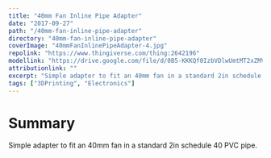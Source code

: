 ```yaml
---
title: "40mm Fan Inline Pipe Adapter"
date: "2017-09-27"
path: "/40mm-fan-inline-pipe-adapter"
directory: "40mm-fan-inline-pipe-adapter"
coverImage: "40mmFanInlinePipeAdapter-4.jpg"
repolink: "https://www.thingiverse.com/thing:2642196"
modellink: "https://drive.google.com/file/d/0B5-KKKQf0IzbVDlwUmtMT2xZMVk/view"
attributionlink: ""
excerpt: "Simple adapter to fit an 40mm fan in a standard 2in schedule 40 PVC pipe."
tags: ["3DPrinting", "Electronics"]
---
```


# Summary

Simple adapter to fit an 40mm fan in a standard 2in schedule 40 PVC pipe.

